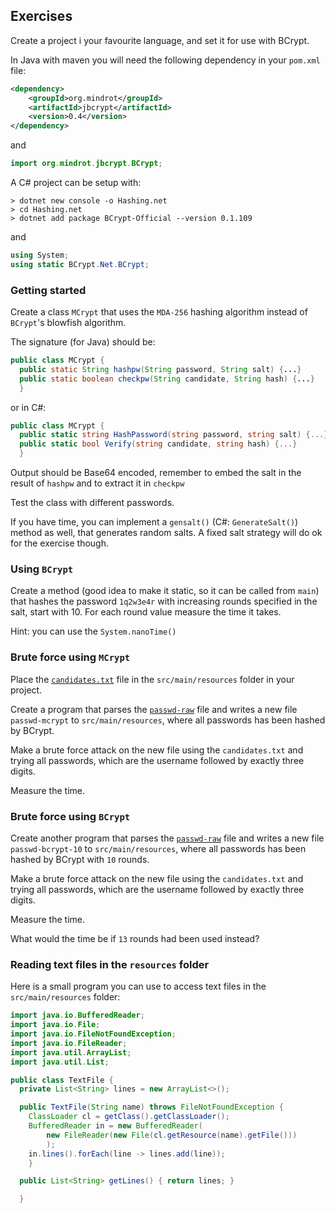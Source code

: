 ## Exercises

Create a project i your favourite language, and set it for use with BCrypt.

In Java with maven you will need the following dependency in your `pom.xml` file:
```xml
<dependency>
    <groupId>org.mindrot</groupId>
    <artifactId>jbcrypt</artifactId>
    <version>0.4</version>
</dependency>
```
and
```java
import org.mindrot.jbcrypt.BCrypt;
```

A C\# project can be setup with:
```
> dotnet new console -o Hashing.net
> cd Hashing.net
> dotnet add package BCrypt-Official --version 0.1.109
```
and

```csharp
using System;
using static BCrypt.Net.BCrypt;
```

### Getting started

Create a class `MCrypt` that uses the `MDA-256` hashing algorithm instead of `BCrypt`'s blowfish algorithm.

The signature (for Java) should be:
```java
public class MCrypt {
  public static String hashpw(String password, String salt) {...}
  public static boolean checkpw(String candidate, String hash) {...}
  }
```
or in C\#:
```csharp
public class MCrypt {
  public static string HashPassword(string password, string salt) {...}
  public static bool Verify(string candidate, string hash) {...}
  }
```

Output should be Base64 encoded, remember to embed the salt in the result of `hashpw` and to extract it in `checkpw`

Test the class with different passwords.

If you have time, you can implement a `gensalt()` (C\#: `GenerateSalt()`) method as well, that generates random salts. A fixed salt strategy will do ok for the exercise though.

### Using `BCrypt`

Create a method (good idea to make it static, so it can be called from `main`) that hashes the password `1q2w3e4r` with increasing rounds specified in the salt, start with 10.
For each round value measure the time it takes.

Hint: you can use the `System.nanoTime()`

### Brute force using `MCrypt`

Place the [`candidates.txt`](candidates.txt) file in the `src/main/resources` folder in your project.

Create a program that parses the [`passwd-raw`](passwd-raw) file and writes a new file
`passwd-mcrypt` to `src/main/resources`, where all passwords has been hashed by BCrypt.

Make a brute force attack on the new file using the `candidates.txt` and trying all passwords, which are the username followed by exactly three digits.

Measure the time.

### Brute force using `BCrypt`

Create another program that parses the [`passwd-raw`](passwd-raw) file and writes a new file
`passwd-bcrypt-10` to `src/main/resources`, where all passwords has been hashed by BCrypt with `10` rounds.

Make a brute force attack on the new file using the `candidates.txt` and trying all passwords, which are the username followed by exactly three digits.

Measure the time.

What would the time be if `13` rounds had been used instead?

### Reading text files in the `resources` folder

Here is a small program you can use to access text files in the `src/main/resources` folder:

```java
import java.io.BufferedReader;
import java.io.File;
import java.io.FileNotFoundException;
import java.io.FileReader;
import java.util.ArrayList;
import java.util.List;

public class TextFile {
  private List<String> lines = new ArrayList<>();

  public TextFile(String name) throws FileNotFoundException {
    ClassLoader cl = getClass().getClassLoader();
    BufferedReader in = new BufferedReader(
        new FileReader(new File(cl.getResource(name).getFile()))
        );
    in.lines().forEach(line -> lines.add(line));
    }

  public List<String> getLines() { return lines; }

  }
```
